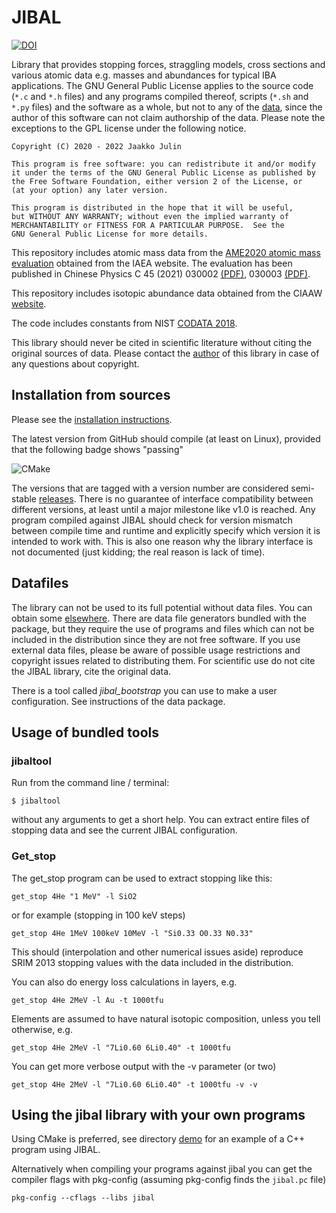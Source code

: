 # JIBAL

[![DOI](https://zenodo.org/badge/263917531.svg)](https://zenodo.org/badge/latestdoi/263917531)

Library that provides stopping forces, straggling models, cross sections and various atomic data e.g. masses and abundances for typical IBA applications. The GNU General Public License applies to the source code (`*.c` and `*.h` files) and any programs compiled thereof, scripts (`*.sh` and `*.py` files) and the software as a whole, but not to any of the [data](data), since the author of this software can not claim authorship of the data. Please note the exceptions to the GPL license under the following notice.

    Copyright (C) 2020 - 2022 Jaakko Julin

    This program is free software: you can redistribute it and/or modify
    it under the terms of the GNU General Public License as published by
    the Free Software Foundation, either version 2 of the License, or
    (at your option) any later version.

    This program is distributed in the hope that it will be useful,
    but WITHOUT ANY WARRANTY; without even the implied warranty of
    MERCHANTABILITY or FITNESS FOR A PARTICULAR PURPOSE.  See the
    GNU General Public License for more details.
    
This repository includes atomic mass data from the [AME2020 atomic mass evaluation](https://www-nds.iaea.org/amdc/) obtained from the IAEA website. The evaluation has been published in Chinese Physics C 45 (2021) 030002 [(PDF)](https://www-nds.iaea.org/amdc/ame2020/AME2020-a.pdf), 030003 [(PDF)](https://www-nds.iaea.org/amdc/ame2020/AME2020-b.pdf).

This repository includes isotopic abundance data obtained from the CIAAW [website](https://ciaaw.org/isotopic-abundances.htm).

The code includes constants from NIST [CODATA 2018](https://physics.nist.gov/cuu/Constants/).

This library should never be cited in scientific literature without citing the original sources of data. Please contact the [author](AUTHORS) of this library in case of any questions about copyright.

## Installation from sources

Please see the [installation instructions](INSTALL.md).

The latest version from GitHub should compile (at least on Linux), provided that the following badge shows "passing"

![CMake](https://github.com/JYU-IBA/jibal/workflows/CMake/badge.svg)

The versions that are tagged with a version number are considered semi-stable [releases](https://github.com/JYU-IBA/jibal/releases). There is no guarantee of interface compatibility between different versions, at least until a major milestone like v1.0 is reached. Any program compiled against JIBAL should check for version mismatch between compile time and runtime and explicitly specify which version it is intended to work with. This is also one reason why the library interface is not documented (just kidding; the real reason is lack of time).

## Datafiles

The library can not be  used to its full potential without data files. You can obtain some [elsewhere](http://users.jyu.fi/~jaakjuli/jibal/data/). There are data file generators bundled with the package, but they require the use of programs and files which can not be included in the distribution since they are not free software. If you use external data files, please be aware of possible usage restrictions and copyright issues related to distributing them. For scientific use do not cite the JIBAL library, cite the original data.

There is a tool called *jibal_bootstrap* you can use to make a user configuration. See instructions of the data package.

## Usage of bundled tools

### jibaltool

Run from the command line / terminal:

    $ jibaltool

without any arguments to get a short help. You can extract entire files of stopping data and see the current JIBAL configuration.


### Get_stop

The get\_stop program can be used to extract stopping like this:
~~~~
get_stop 4He "1 MeV" -l SiO2
~~~~

or for example (stopping in 100 keV steps)
~~~~
get_stop 4He 1MeV 100keV 10MeV -l "Si0.33 O0.33 N0.33" 
~~~~
This should (interpolation and other numerical issues aside) reproduce SRIM 2013 stopping values with the data included in the distribution.


You can also do energy loss calculations in layers, e.g.
~~~~
get_stop 4He 2MeV -l Au -t 1000tfu
~~~~

Elements are assumed to have natural isotopic composition, unless you tell otherwise, e.g.
~~~~
get_stop 4He 2MeV -l "7Li0.60 6Li0.40" -t 1000tfu
~~~~

You can get more verbose output with the -v parameter (or two)
~~~~
get_stop 4He 2MeV -l "7Li0.60 6Li0.40" -t 1000tfu -v -v
~~~~

## Using the jibal library with your own programs

Using CMake is preferred, see directory [demo](demo) for an example of a C++ program using JIBAL.

Alternatively when compiling your programs against jibal you can get the compiler flags with pkg-config (assuming pkg-config finds the `jibal.pc` file)

~~~~
pkg-config --cflags --libs jibal
~~~~

